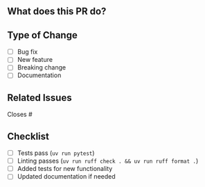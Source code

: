 ## What does this PR do?

<!-- Brief description of changes -->

## Type of Change

- [ ] Bug fix
- [ ] New feature
- [ ] Breaking change
- [ ] Documentation

## Related Issues

Closes #

## Checklist

- [ ] Tests pass (`uv run pytest`)
- [ ] Linting passes (`uv run ruff check . && uv run ruff format .`)
- [ ] Added tests for new functionality
- [ ] Updated documentation if needed
